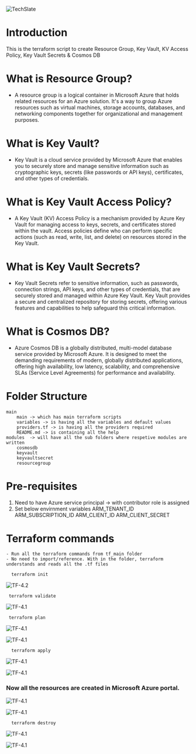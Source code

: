 ![TechSlate](./global/images/ts.png)

# Introduction 
 This is the terraform script to create Resource Group, Key Vault, KV Access Policy, Key Vault Secrets & Cosmos DB

# What is Resource Group?
 - A resource group is a logical container in Microsoft Azure that holds related resources for an Azure solution. It's a way to group Azure resources such as virtual machines, storage accounts, databases, and networking components together for organizational and management purposes.

# What is Key Vault? 
 - Key Vault is a cloud service provided by Microsoft Azure that enables you to securely store and manage sensitive information such as cryptographic keys, secrets (like passwords or API keys), certificates, and other types of credentials.

# What is Key Vault Access Policy?
 - A Key Vault (KV) Access Policy is a mechanism provided by Azure Key Vault for managing access to keys, secrets, and certificates stored within the vault. Access policies define who can perform specific actions (such as read, write, list, and delete) on resources stored in the Key Vault.

# What is Key Vault Secrets?
 - Key Vault Secrets refer to sensitive information, such as passwords, connection strings, API keys, and other types of credentials, that are securely stored and managed within Azure Key Vault. Key Vault provides a secure and centralized repository for storing secrets, offering various features and capabilities to help safeguard this critical information.

# What is Cosmos DB?
 - Azure Cosmos DB is a globally distributed, multi-model database service provided by Microsoft Azure. It is designed to meet the demanding requirements of modern, globally distributed applications, offering high availability, low latency, scalability, and comprehensive SLAs (Service Level Agreements) for performance and availability.

# Folder Structure
 	main 
        main -> which has main terraform scripts
        variables -> is having all the variables and default values
        providers.tf -> is having all the providers required
        README.md -> is containing all the help
    modules  -> will have all the sub folders where respetive modules are written
        cosmosdb
        keyvault
        keyvaultsecret
        resourcegroup

# Pre-requisites
   1. Need to have Azure service principal -> with contributor role is assigned
   2. Set below envirnment variables
	    ARM_TENANT_ID
	    ARM_SUBSCRIPTION_ID
	    ARM_CLIENT_ID
	    ARM_CLIENT_SECRET

# Terraform commands
    - Run all the terraform commands from tf_main folder
    - No need to import/reference. With in the folder, terraform understands and reads all the .tf files
 ```
   terraform init
   ```
   ![TF-4.2](images/init.png)
  ```
   terraform validate
   ```
   ![TF-4.1](images/validate.png)

  ```
   terraform plan
   ```
   ![TF-4.1](images/plan1.png)

   ![TF-4.1](images/plan2.png)

 ```
   terraform apply
   ```
   ![TF-4.1](images/apply1.png)

   ![TF-4.1](images/apply2.png)

### Now all the resources are created in Microsoft Azure portal.

   ![TF-4.1](images/output1.png)

   ![TF-4.1](images/output2.png)

 ```
   terraform destroy
   ```

  ![TF-4.1](images/destroy1.png)

   ![TF-4.1](images/destroy2.png)  

